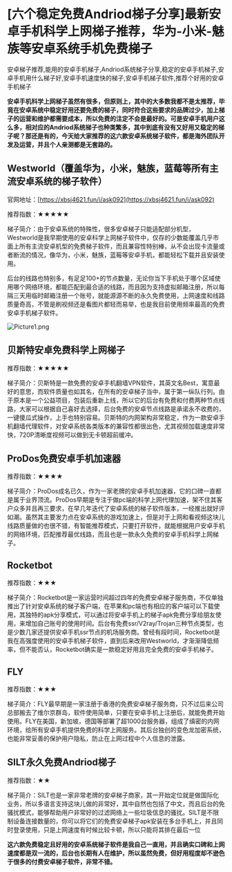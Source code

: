 # [六个稳定免费Andriod梯子分享]最新安卓手机科学上网梯子推荐，华为-小米-魅族等安卓系统手机免费梯子
安卓梯子推荐,能用的安卓手机梯子,Andriod系统梯子分享,稳定的安卓手机梯子,安卓手机用什么梯子好,安卓手机速度快的梯子,安卓手机梯子软件,推荐个好用的安卓手机梯子

**安卓手机科学上网梯子虽然有很多，但原则上，其中的大多数我都不是太推荐，毕竟在安卓系统中稳定好用还要免费的梯子，同时符合这些要求的品牌过少，加上梯子的运营和维护都需要成本，所以免费的注定不会是最好的。可是安卓手机用户这么多，相对应的Andriod系统梯子也种类繁多，其中到底有没有又好用又稳定的梯子呢？那还是有的，今天给大家推荐的这六款安卓系统梯子软件，都是海外团队开发及运营，并且个人亲测都是无套路的。**

## Westworld（覆盖华为，小米，魅族，蓝莓等所有主流安卓系统的梯子软件）

官网地址：[https://xbsj4621.fun/i/ask092](https://xbsj4621.fun/i/ask092)

推荐指数：★★★★★

梯子简介：由于安卓系统的特殊性，很多安卓梯子只能适配部分机型，Westworld是我早期使用的安卓科学上网梯子软件中，仅存的少数能覆盖几乎市面上所有主流安卓机型的免费梯子软件，而且兼容性特别棒，从不会出现卡流量或者断流的情况，像华为，小米，魅族，蓝莓等安卓手机，都能轻松下载并且安装使用。

后台的线路也特别多，有足足100+的节点数量，无论你当下手机处于哪个区域使用哪个网络环境，都能匹配到最合适的线路，而且因为支持虚拟邮箱注册，所以每隔三天用临时邮箱注册一个账号，就能源源不断的永久免费使用，上网速度和线路质量奇高，不管是刷视频还是看图片都轻而易举，也是我目前使用频率最高的免费安卓手机梯子软件。

![Picture1.png](https://s2.loli.net/2023/07/03/Y4gnbNm28iEoqwk.png)

## 贝斯特安卓免费科学上网梯子
推荐指数：★★★★★

梯子简介：贝斯特是一款免费的安卓手机翻墙VPN软件，其英文名Best，寓意最好的意思，而软件质量也如其名，在所有的安卓梯子当中，属于第一纵队行列。由于原本是一个公益项目，包装后重新上线，所以它的后台有免费和付费两种节点线路，大家可以根据自己喜好去选择，后台免费的安卓节点线路是承诺永不收费的，一键傻瓜式操作，上手也特别容易。贝斯特的内网架构非常稳定，作为一款安卓手机翻墙代理软件，对安卓系统各类版本的兼容性都很出色，尤其视频加载速度非常快，720P清晰度视频可以做到无卡顿超前缓冲。

## ProDos免费安卓手机加速器

推荐指数：★★★★

梯子简介：ProDos成名已久，作为一家老牌的安卓手机加速器，它的口碑一直都是属于业界顶流。ProDos早期是专注于做pc端的科学上网代理加速，架不住其客户众多并且再三要求，在早几年迭代了安卓系统的梯子软件版本，一经推出就好评如潮。虽然其主要发力点在安卓系统的游戏加速上，但是对于上网和看视频这块儿线路质量做的也很不错，有智能推荐模式，只要打开软件，就能根据用户安卓手机的网络环境，匹配推荐最优线路，而且也是一款永久免费的安卓手机科学上网梯子。

## Rocketbot

推荐指数：★★★

梯子简介：Rocketbot是一家运营时间超过四年的免费安卓梯子服务商，不仅单独推出了针对安卓系统的梯子客户端，在苹果和pc端也有相应的客户端可以下载使用，其独特的apk分享模式，可以通过将安卓手机上的梯子apk免费分享给朋友使用，来增加自己账号的使用时间。后台有免费ssr/V2ray/Trojan三种节点类型，也是少数几家还提供安卓手机ssr节点的机场服务商。曾经有段时间，Rocketbot是我在高强度使用的安卓手机梯子软件，直到后来改用Westworld，才渐渐降低频率，但不能否认，Rocketbot确实是一款稳定好用且完全免费的安卓手机梯子。

## FLY

推荐指数：★★★

梯子简介：FLY最早期是一家注册于香港的免费安卓梯子服务商，只不过后来公司总部搬去了维尔京群岛，软件使用简单，只要在安卓手机上注册后，就能免费开始使用。FLY在美国，新加坡，德国等部署了超1000台服务器，组成了缜密的内网环境，给所有安卓手机提供免费的科学上网服务。其后台独创的变色龙加密系统，也能非常妥善的保护用户隐私，防止在上网过程中个人信息的泄露。

## SILT永久免费Andriod梯子

推荐指数：★★

梯子简介：SILT也是一家非常老牌的安卓梯子商家，其一开始定位就是做国际化业务，所以多语言支持这块儿做的非常好，其中自然也包括了中文，而且后台的免骚扰模式，能够帮助用户非常好的过滤网络上一些垃圾信息的骚扰。SILT是不限制设备连接数量的，你可以将它们的免费安卓梯子apk安装在多台手机上，并且同时登录使用，只是上网速度有时候比较卡顿，所以只能将其排在最后一位

**这六款免费稳定且好用的安卓系统梯子软件是我自己一直用，并且确实口碑和上网速度都是双一流的，后台也长期有人在维护，所以虽然免费，但好用程度却不逊色于很多的付费安卓梯子软件，非常不错。**
